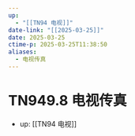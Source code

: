 ```yaml
---
up:
  - "[[TN94 电视]]"
date-link: "[[2025-03-25]]"
date: 2025-03-25
ctime-p: 2025-03-25T11:38:50
aliases:
  - 电视传真
---
```


# TN949.8 电视传真

- up: [[TN94 电视]]
